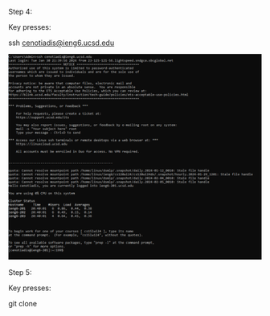 Step 4:

Key presses:

ssh <space> cenotiadis@ieng6.ucsd.edu

![Image](lab31.PNG)

Step 5:

Key presses:

git <space> clone <space> <right click>

